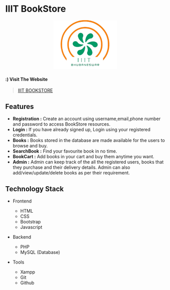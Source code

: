 # IIIT BookStore

<p align="center">
    <img src="./Student/Images/iiit-logo.png" alt="Logo" width="200">
  </a>
  
####  :) Visit The Website
 > [IIIT BOOKSTORE](http://iiit-bookshop.42web.io/)
 
## Features
* <b>Registration :</b> Create an account using username,email,phone number and password to access BookStore resources.
* <b>Login :</b> If you have already signed up, Login using your registered credentials.
* <b>Books :</b> Books stored in the database are made available for the users to browse and buy.
* <b>SearchBook :</b> Find your favourite book in no time. 
* <b>BookCart :</b> Add books in your cart and buy them anytime you want.
* <b>Admin :</b> Admin can keep track of the all the registered users, books that they purchase and their delivery details. Admin can also add/view/update/delete books as per their requirement.

## Technology Stack

- Frontend
  - HTML
  - CSS
  - Bootstrap
  - Javascript

- Backend
  - PHP 
  - MySQL (Database)

- Tools
  - Xampp
  - Git
  - Github
